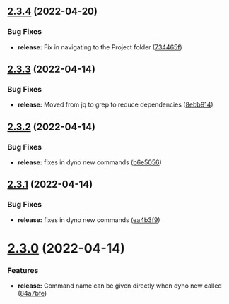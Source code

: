 ## [2.3.4](https://github.com/ashindiano/dyno/compare/v2.3.3...v2.3.4) (2022-04-20)


### Bug Fixes

* **release:** Fix in navigating to the Project folder ([734465f](https://github.com/ashindiano/dyno/commit/734465ff214b6771bfa7d357498ff4b2cd404d09))



## [2.3.3](https://github.com/ashindiano/dyno/compare/v2.3.2...v2.3.3) (2022-04-14)


### Bug Fixes

* **release:** Moved from jq to grep to reduce dependencies ([8ebb914](https://github.com/ashindiano/dyno/commit/8ebb914ba4a294af2301284224e7db17009959fc))



## [2.3.2](https://github.com/ashindiano/dyno/compare/v2.3.1...v2.3.2) (2022-04-14)


### Bug Fixes

* **release:** fixes in dyno new commands ([b6e5056](https://github.com/ashindiano/dyno/commit/b6e505680acf2e3346f0a6dc5da7f2388f78813d))



## [2.3.1](https://github.com/ashindiano/dyno/compare/v2.3.0...v2.3.1) (2022-04-14)


### Bug Fixes

* **release:** fixes in dyno new commands ([ea4b3f9](https://github.com/ashindiano/dyno/commit/ea4b3f9c759206ffaa3a5c3f7892136f86da088b))



# [2.3.0](https://github.com/ashindiano/dyno/compare/v2.2.0...v2.3.0) (2022-04-14)


### Features

* **release:** Command name can be given directly when dyno new called ([84a7bfe](https://github.com/ashindiano/dyno/commit/84a7bfe5e97f5fe9355369b7c5000dd252d548ca))



